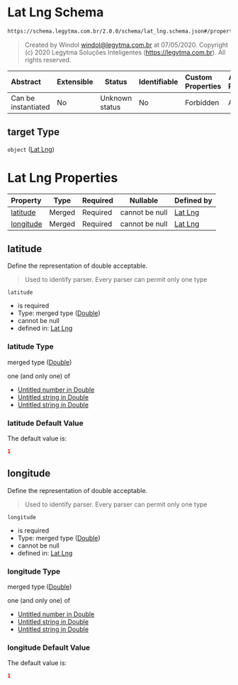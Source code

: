 # Lat Lng Schema

```txt
https://schema.legytma.com.br/2.0.0/schema/lat_lng.schema.json#/properties/target
```




> Created by Windol [windol@legytma.com.br](mailto:windol@legytma.com.br) at 07/05/2020.
> Copyright (c) 2020 Legytma Soluções Inteligentes (<https://legytma.com.br>). All rights reserved.
>

| Abstract            | Extensible | Status         | Identifiable | Custom Properties | Additional Properties | Access Restrictions | Defined In                                                                                    |
| :------------------ | ---------- | -------------- | ------------ | :---------------- | --------------------- | ------------------- | --------------------------------------------------------------------------------------------- |
| Can be instantiated | No         | Unknown status | No           | Forbidden         | Allowed               | none                | [camera_position.schema.json\*](../schema/camera_position.schema.json) |

## target Type

`object` ([Lat Lng](camera_position-properties-lat-lng.md))

# Lat Lng Properties

| Property                | Type   | Required | Nullable       | Defined by                                                                                                                           |
| :---------------------- | ------ | -------- | -------------- | :----------------------------------------------------------------------------------------------------------------------------------- |
| [latitude](#latitude)   | Merged | Required | cannot be null | [Lat Lng](lat_lng-properties-double.md)    |
| [longitude](#longitude) | Merged | Required | cannot be null | [Lat Lng](lat_lng-properties-double-1.md) |

## latitude

Define the representation of double acceptable.


> Used to identify parser. Every parser can permit only one type
>

`latitude`

-   is required
-   Type: merged type ([Double](lat_lng-properties-double.md))
-   cannot be null
-   defined in: [Lat Lng](lat_lng-properties-double.md)

### latitude Type

merged type ([Double](lat_lng-properties-double.md))

one (and only one) of

-   [Untitled number in Double](double-oneof-0.md)
-   [Untitled string in Double](double-oneof-1.md)
-   [Untitled string in Double](double-oneof-2.md)

### latitude Default Value

The default value is:

```json
1
```

## longitude

Define the representation of double acceptable.


> Used to identify parser. Every parser can permit only one type
>

`longitude`

-   is required
-   Type: merged type ([Double](lat_lng-properties-double-1.md))
-   cannot be null
-   defined in: [Lat Lng](lat_lng-properties-double-1.md)

### longitude Type

merged type ([Double](lat_lng-properties-double-1.md))

one (and only one) of

-   [Untitled number in Double](double-oneof-0.md)
-   [Untitled string in Double](double-oneof-1.md)
-   [Untitled string in Double](double-oneof-2.md)

### longitude Default Value

The default value is:

```json
1
```

